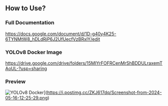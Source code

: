 ## How to Use?

### Full Documentation <br>
https://docs.google.com/document/d/1D-g40y4K25-6TYNMtW8_hDLdRjP6J2UfUecfVzBRxlY/edit 

### YOLOv8 Docker Image <br>
https://drive.google.com/drive/folders/15MIYrFOFRCenMrShBDDULraxemTAoUL-?usp=sharing 

### Preview 
![YOLOv8 Docker]([https://example.com/path/to/image.png)](https://i.postimg.cc/ZKJ617dq/Screenshot-from-2024-05-16-12-25-29.png)


